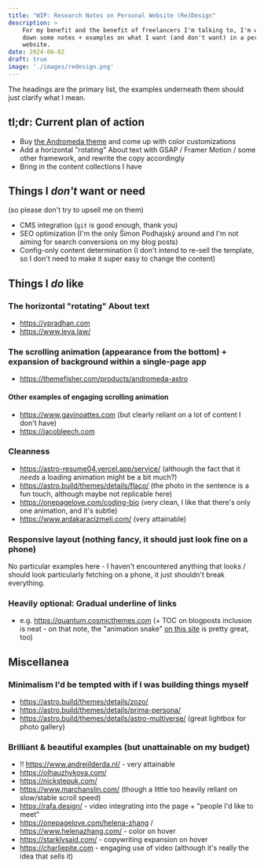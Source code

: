 ```yaml
---
title: "WIP: Research Notes on Personal Website (Re)Design"
description: >
    For my benefit and the benefit of freelancers I'm talking to, I'm writing
    down some notes + examples on what I want (and don't want) in a personal 
    website. 
date: 2024-06-02
draft: true
image: './images/redesign.png'
---
```


The headings are the primary list, the examples underneath them should just clarify what I mean.

## tl;dr: Current plan of action

- Buy [the Andromeda theme](https://themefisher.com/products/andromeda-astro) and come up with color customizations
- Add a horizontal "rotating" About text with GSAP / Framer Motion / some other framework, and rewrite the copy accordingly
- Bring in the content collections I have

## Things I _don't_ want or need

(so please don't try to upsell me on them)

- CMS integration (`git` is good enough, thank you)
- SEO optimization (I'm the only Šimon Podhajský around and I'm not aiming for search conversions on my blog posts)
- Config-only content determination (I don't intend to re-sell the template, so I don't need to make it super easy to change the content)

## Things I _do_ like

### The horizontal "rotating" About text

- https://ypradhan.com
- https://www.leya.law/

### The scrolling animation (appearance from the bottom) + expansion of background within a single-page app

- https://themefisher.com/products/andromeda-astro  

#### Other examples of engaging scrolling animation

- https://www.gavinoattes.com (but clearly reliant on a lot of content I don't have)
- https://jacobleech.com

### Cleanness

- https://astro-resume04.vercel.app/service/ (although the fact that it _needs_ a loading animation might be a bit much?)
- https://astro.build/themes/details/flaco/ (the photo in the sentence is a fun touch, although maybe not replicable here)
- https://onepagelove.com/coding-bio (very clean, I like that there's only one animation, and it's subtle)
- https://www.ardakaracizmeli.com/ (very attainable)

### Responsive layout (nothing fancy, it should just look fine on a phone)

No particular examples here - I haven't encountered anything that looks / should look particularly fetching on a phone, it just shouldn't break everything.

### Heavily optional: Gradual underline of links 

- e.g. https://quantum.cosmicthemes.com (+ TOC on blogposts inclusion is neat - on that note, the "animation snake" [on this site](https://kld.dev/building-table-of-contents/) is pretty great, too)


## Miscellanea

### Minimalism I'd be tempted with if I was building things myself

- https://astro.build/themes/details/zozo/
- https://astro.build/themes/details/prima-persona/
- https://astro.build/themes/details/astro-multiverse/ (great lightbox for photo gallery)

### Brilliant & beautiful examples (but unattainable on my budget)

- !! https://www.andrejilderda.nl/ - very attainable
-  https://olhauzhykova.com/
-  https://nickstepuk.com/
-  https://www.marchanslin.com/ (though a little too heavily reliant on slow/stable scroll speed)
-  https://rafa.design/ - video integrating into the page + "people I'd like to meet"
-  https://onepagelove.com/helena-zhang / https://www.helenazhang.com/ - color on hover
-  https://starklysaid.com/ - copywriting expansion on hover
-  https://charliepite.com - engaging use of video (although it's really the idea that sells it)